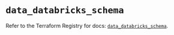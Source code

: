 # `data_databricks_schema`

Refer to the Terraform Registry for docs: [`data_databricks_schema`](https://registry.terraform.io/providers/databricks/databricks/1.66.0/docs/data-sources/schema).

